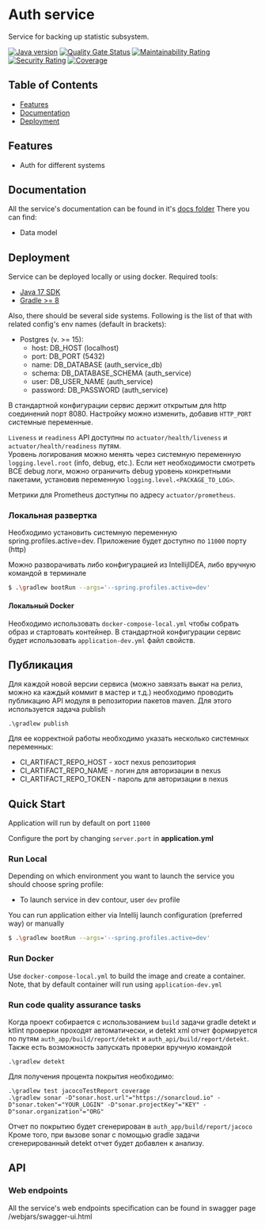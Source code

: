 # Auth service

Service for backing up statistic subsystem.

[![Java version](https://img.shields.io/static/v1?label=Java&message=17&color=blue)](https://sonarcloud.io/summary/new_code?id=auth_service)
[![Quality Gate Status](https://sonarcloud.io/api/project_badges/measure?project=auth_service&metric=alert_status)](https://sonarcloud.io/summary/new_code?id=auth_service)
[![Maintainability Rating](https://sonarcloud.io/api/project_badges/measure?project=auth_service&metric=sqale_rating)](https://sonarcloud.io/summary/new_code?id=auth_service)
[![Security Rating](https://sonarcloud.io/api/project_badges/measure?project=auth_service&metric=security_rating)](https://sonarcloud.io/summary/new_code?id=auth_service)
[![Coverage](https://sonarcloud.io/api/project_badges/measure?project=auth_service&metric=coverage)](https://sonarcloud.io/summary/new_code?id=auth_service)

## Table of Contents
- [Features](#features)
- [Documentation](#documentation)
- [Deployment](#deployment)

## Features
* Auth for different systems

## Documentation

All the service's documentation can be found in it's [docs folder](docs)
There you can find:
- Data model


## Deployment

Service can be deployed locally or using docker. Required tools:
* [Java 17 SDK](https://www.oracle.com/java/technologies/javase/jdk17-archive-downloads.html)
* [Gradle >= 8](https://gradle.org/install/)

Also, there should be several side systems. Following is the list of that with related config's env names (default in brackets):
- Postgres (v. >= 15):
    - host: DB_HOST (localhost)
    - port: DB_PORT (5432)
    - name: DB_DATABASE (auth_service_db)
    - schema: DB_DATABASE_SСHEMA (auth_service)
    - user: DB_USER_NAME (auth_service)
    - password: DB_PASSWORD (auth_service)

В стандартной конфигурации сервис держит открытым для http соединений порт 8080.
Настройку можно изменить, добавив `HTTP_PORT` системные переменные.

`Liveness` и `readiness` API доступны по `actuator/health/liveness` и `actuator/health/readiness` путям.  
Уровень логирования можно менять через системную переменную `logging.level.root` (info, debug, etc.).
Если нет необходимости смотреть ВСЕ debug логи, можно ограничить debug уровень конкретными пакетами,
установив переменную `logging.level.<PACKAGE_TO_LOG>`.

Метрики для Prometheus доступны по адресу `actuator/prometheus`.

### Локальная развертка

Необходимо установить системную переменную spring.profiles.active=dev.
Приложение будет доступно по `11000` порту (http)

Можно разворачивать либо конфигурацией из IntellijIDEA, либо вручную командой в терминале
```bash
$ .\gradlew bootRun --args='--spring.profiles.active=dev'
```

#### Локальный Docker

Необходимо использовать `docker-compose-local.yml` чтобы собрать образ и стартовать контейнер.
В стандартной конфигурации сервис будет использовать `application-dev.yml` файл свойств.


## Публикация

Для каждой новой версии сервиса (можно завязать выкат на релиз, можно ка каждый коммит в мастер и т.д.)
необходимо проводить публикацию API модуля в репозитории пакетов maven.
Для этого используется задача publish
```
.\gradlew publish
```

Для ее корректной работы необходимо указать несколько системных переменных:
- CI_ARTIFACT_REPO_HOST - хост nexus репозитория
- CI_ARTIFACT_REPO_NAME - логин для авторизации в nexus
- CI_ARTIFACT_REPO_TOKEN - пароль для авторизации в nexus

## Quick Start

Application will run by default on port `11000`

Configure the port by changing `server.port` in __application.yml__

### Run Local

Depending on which environment you want to launch the service you should choose
spring profile:
* To launch service in dev contour, user `dev` profile

You can run application either via Intellij launch configuration (preferred way) or
manually
```bash
$ .\gradlew bootRun --args='--spring.profiles.active=dev'
```

### Run Docker

Use `docker-compose-local.yml` to build the image and create a container.
Note, that by default container will run using `application-dev.yml`

### Run code quality assurance tasks

Когда проект собирается с использованием `build` задачи gradle detekt и ktlint проверки проходят автоматически,
и detekt xml отчет формируется по путям `auth_app/build/report/detekt`
и `auth_api/build/report/detekt`. Также есть возможность запускать проверки вручную командой
```
.\gradlew detekt
```

Для получения процента покрытия необходимо:
```
.\gradlew test jacocoTestReport coverage
.\gradlew sonar -D"sonar.host.url"="https://sonarcloud.io" -D"sonar.token"="YOUR_LOGIN" -D"sonar.projectKey"="KEY" -D"sonar.organization"="ORG" 
```
Отчет по покрытию будет сгенерирован в `auth_app/build/report/jacoco`
Кроме того, при вызове sonar с помощью gradle задачи сгенерированный detekt отчет будет добавлен к анализу.

## API

### Web endpoints
All the service's web endpoints specification can be found in swagger page /webjars/swagger-ui.html
